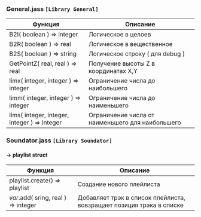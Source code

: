 
### General.jass `[Library General]`
Функция | Описание
------------ | -------------
B2I( boolean ) => integer | Логическое в целоев
B2R( boolean ) => real | Логическое в вещественное
B2S( boolean ) => string | Логическое строку ( для debug )
GetPointZ( real, real ) => real | Получение высоты Z в координатах X,Y
limx( integer, integer ) => integer | Ограничение числа до наибольшего
limm( integer, integer ) => integer | Ограничение числа до наименьшего
lims( integer, integer, integer ) => integer | Ограничение числа от наименьшего для наибольшего

### Soundator.jass `[Library Soundator]`
#### → playlist struct
Функция | Описание
------------ | -------------
playlist.create() => playlist | Создание нового плейлиста
$var$.add( sring, real ) => integer | Добавляет трэк в список плейлиста, вовзращает позиция трэка в списке
